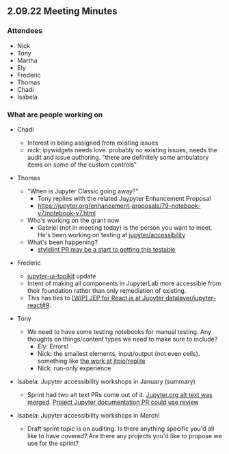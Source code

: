 ## 2.09.22 Meeting Minutes 

### Attendees
- Nick
- Tony
- Martha
- Ely
- Frederic
- Thomas
- Chadi
- Isabela

### What are people working on

- Chadi
    - Interest in being assigned from existing issues
    - nick: ipywidgets needs love. probably no existing issues, needs the audit and issue authoring. "there are definitely some ambulatory items on some of the custom controls"

- Thomas
    - "When is Jupyter Classic going away?"
        - Tony replies with the related Juypyter Enhancement Proposal
        - https://jupyter.org/enhancement-proposals/79-notebook-v7/notebook-v7.html
    - Who's working on the grant now
        - Gabriel (not in meeting today) is the person you want to meet. He's been working on testing at [jupyter/accessibility](https://github.com/jupyter/accessibility/)
    - What's been happening?
        - [stylelint PR may be a start to getting this testable](https://github.com/jupyterlab/jupyterlab/pull/11993)

- Frederic
    - [jupyter-ui-toolkit](https://jupyterlab-contrib.github.io/jupyter-ui-toolkit) update
    - Intent of making all components in JupyterLab more accessible from their foundation rather than only remediation of existing.
    - This has ties to [[WIP] JEP for React.js at Jupyter datalayer/jupyter-react#9](https://github.com/datalayer/jupyter-react/issues/9).

- Tony 
    - We need to have some testing notebooks for manual testing. Any thoughts on things/content types we need to make sure to include?
        - Ely: Errors!
        - Nick: the smallest elements, input/output (not even cells). something like [the work at jtpio/replite](https://github.com/jtpio/replite)
        - Nick: run-only experience

- Isabela: Jupyter accessibility workshops in January (summary)
    - Sprint had two alt text PRs come out of it. [Jupyter.org alt text was merged](https://github.com/jupyter/jupyter.github.io/pull/680). [Project Jupyter documentation PR could use review](https://github.com/jupyter/jupyter/pull/607)
- Isabela: Jupyter accessibility workshops in March!
    - Draft sprint topic is on auditing. Is there anything specific you'd all like to have covered? Are there any projects you'd like to propose we use for the sprint?